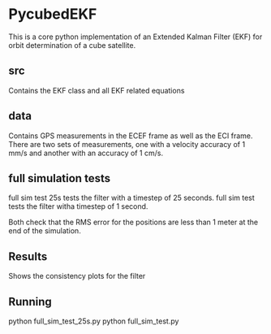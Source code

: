 # PycubedEKF
This is a core python implementation of an Extended Kalman Filter (EKF) for orbit determination of a cube satellite. 

## src
Contains the EKF class and all EKF related equations

## data
Contains GPS measurements in the ECEF frame as well as the ECI frame. There are two sets of measurements, one with a velocity accuracy of 1 mm/s and another with an accuracy of 1 cm/s. 

## full simulation tests
full sim test 25s tests the filter with a timestep of 25 seconds. 
full sim test tests the filter witha timestep of 1 second. 

Both check that the RMS error for the positions are less than 1 meter at the end of the simulation. 

## Results
Shows the consistency plots for the filter

## Running 
python full_sim_test_25s.py
python full_sim_test.py


